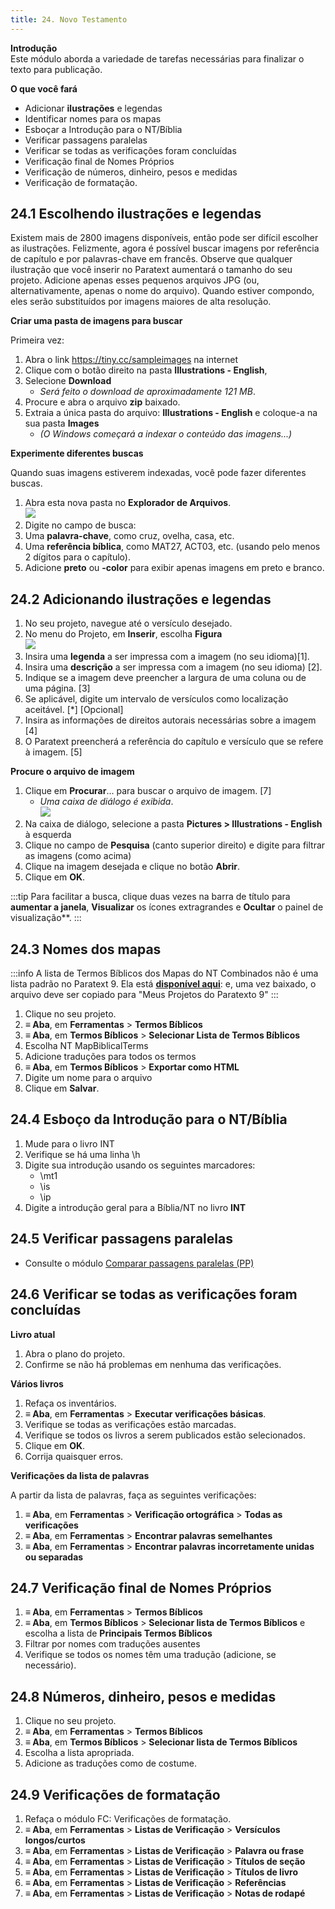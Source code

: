 ```yaml
---
title: 24. Novo Testamento
---
```


**Introdução**  
Este módulo aborda a variedade de tarefas necessárias para finalizar o texto para publicação.

**O que você fará**
- Adicionar **ilustrações** e legendas
- Identificar nomes para os mapas
- Esboçar a Introdução para o NT/Bíblia
- Verificar passagens paralelas
- Verificar se todas as verificações foram concluídas
- Verificação final de Nomes Próprios
- Verificação de números, dinheiro, pesos e medidas
- Verificação de formatação.

## 24.1 Escolhendo ilustrações e legendas

Existem mais de 2800 imagens disponíveis, então pode ser difícil escolher as ilustrações. Felizmente, agora é possível buscar imagens por referência de capítulo e por palavras-chave em francês. Observe que qualquer ilustração que você inserir no Paratext aumentará o tamanho do seu projeto. Adicione apenas esses pequenos arquivos JPG (ou, alternativamente, apenas o nome do arquivo). Quando estiver compondo, eles serão substituídos por imagens maiores de alta resolução.


**Criar uma pasta de imagens para buscar**

Primeira vez:

1. Abra o link https://tiny.cc/sampleimages na internet
1. Clique com o botão direito na pasta **Illustrations - English**,
1. Selecione **Download**
   - *Será feito o download de aproximadamente 121 MB*.
1. Procure e abra o arquivo **zip** baixado.
1. Extraia a única pasta do arquivo: **Illustrations - English** e coloque-a na sua pasta **Images**
   - *(O Windows começará a indexar o conteúdo das imagens...)*

**Experimente diferentes buscas**

Quando suas imagens estiverem indexadas, você pode fazer diferentes buscas.

1. Abra esta nova pasta no **Explorador de Arquivos**.  
   ![](../media/SearchPicturesExpl.png)
1. Digite no campo de busca:
1. Uma **palavra-chave**, como cruz, ovelha, casa, etc.
1. Uma **referência bíblica**, como MAT27, ACT03, etc. (usando pelo menos 2 dígitos para o capítulo).
1. Adicione **preto** ou **-color** para exibir apenas imagens em preto e branco.

## 24.2 Adicionando ilustrações e legendas

1. No seu projeto, navegue até o versículo desejado.
1. No menu do Projeto, em **Inserir**, escolha **Figura**  
   ![](../media/InsertFigure.png)
1. Insira uma **legenda** a ser impressa com a imagem (no seu idioma)[1].
1. Insira uma **descrição** a ser impressa com a imagem (no seu idioma) [2].
1. Indique se a imagem deve preencher a largura de uma coluna ou de uma página. [3]
1. Se aplicável, digite um intervalo de versículos como localização aceitável. \[\*\] \[Opcional\]
1. Insira as informações de direitos autorais necessárias sobre a imagem [4]
1. O Paratext preencherá a referência do capítulo e versículo que se refere à imagem. [5]

**Procure o arquivo de imagem**

1. Clique em **Procurar**... para buscar o arquivo de imagem. [7]
   - *Uma caixa de diálogo é exibida*.  
     ![](../media/007416d672d4724d28176d23b4f32e04.png)
1. Na caixa de diálogo, selecione a pasta **Pictures \> Illustrations - English** à esquerda
1. Clique no campo de **Pesquisa** (canto superior direito) e digite para filtrar as imagens (como acima)
1. Clique na imagem desejada e clique no botão **Abrir**.
1. Clique em **OK**.

:::tip
Para facilitar a busca, clique duas vezes na barra de título para **aumentar a janela**, **Visualizar** os ícones extragrandes e **Ocultar** o painel de visualização**.
:::

## 24.3 Nomes dos mapas
:::info
A lista de Termos Bíblicos dos Mapas do NT Combinados não é uma lista padrão no Paratext 9. Ela está [**disponível aqui**](pathname:///img/CombinedNTMapBiblicalTerms.xml): e, uma vez baixado, o arquivo deve ser copiado para "Meus Projetos do Paratexto 9"
:::
1. Clique no seu projeto.
1. **≡ Aba**, em **Ferramentas** \> **Termos Bíblicos**
1. **≡ Aba**, em **Termos Bíblicos** \> **Selecionar Lista de Termos Bíblicos**
1. Escolha NT MapBiblicalTerms
1. Adicione traduções para todos os termos
1. **≡ Aba**, em **Termos Bíblicos** \> **Exportar como HTML**
1. Digite um nome para o arquivo
1. Clique em **Salvar**.

## 24.4 Esboço da Introdução para o NT/Bíblia
1. Mude para o livro INT
1. Verifique se há uma linha \\h
1. Digite sua introdução usando os seguintes marcadores:
   - \\mt1
   - \\is
   - \\ip
1. Digite a introdução geral para a Bíblia/NT no livro **INT**

## 24.5 Verificar passagens paralelas
- Consulte o módulo [Comparar passagens paralelas (PP)](23.PP.md)

## 24.6 Verificar se todas as verificações foram concluídas
**Livro atual**  
1. Abra o plano do projeto.
1. Confirme se não há problemas em nenhuma das verificações.

**Vários livros**  
1. Refaça os inventários.
1. **≡ Aba**, em **Ferramentas** \> **Executar verificações básicas**.
1. Verifique se todas as verificações estão marcadas.
1. Verifique se todos os livros a serem publicados estão selecionados.
1. Clique em **OK**.
1. Corrija quaisquer erros.

**Verificações da lista de palavras**

A partir da lista de palavras, faça as seguintes verificações:

1. **≡ Aba**, em **Ferramentas** \> **Verificação ortográfica** \> **Todas as verificações**
1. **≡ Aba**, em **Ferramentas** \> **Encontrar palavras semelhantes**
1. **≡ Aba**, em **Ferramentas** \> **Encontrar palavras incorretamente unidas ou separadas**

## 24.7 Verificação final de Nomes Próprios
1. **≡ Aba**, em **Ferramentas** \> **Termos Bíblicos**
1. **≡ Aba**, em **Termos Bíblicos** \> **Selecionar lista de Termos Bíblicos** e escolha a lista de **Principais Termos Bíblicos**
1. Filtrar por nomes com traduções ausentes
1. Verifique se todos os nomes têm uma tradução (adicione, se necessário).

## 24.8 Números, dinheiro, pesos e medidas
1. Clique no seu projeto.
1. **≡ Aba**, em **Ferramentas** \> **Termos Bíblicos**
1. **≡ Aba**, em **Termos Bíblicos** \> **Selecionar lista de Termos Bíblicos**
1. Escolha a lista apropriada.
1. Adicione as traduções como de costume.

## 24.9 Verificações de formatação
1. Refaça o módulo FC: Verificações de formatação.
1. **≡ Aba**, em **Ferramentas** \> **Listas de Verificação** \> **Versículos longos/curtos**
1. **≡ Aba**, em **Ferramentas** \> **Listas de Verificação** \> **Palavra ou frase**
1. **≡ Aba**, em **Ferramentas** \> **Listas de Verificação** \> **Títulos de seção**
1. **≡ Aba**, em **Ferramentas** \> **Listas de Verificação** \> **Títulos de livro**
1. **≡ Aba**, em **Ferramentas** \> **Listas de Verificação** \> **Referências**
1. **≡ Aba**, em **Ferramentas** \> **Listas de Verificação** \> **Notas de rodapé**